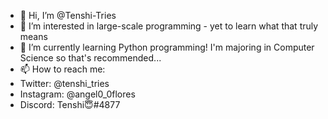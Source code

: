- 👋 Hi, I’m @Tenshi-Tries
- 👀 I’m interested in large-scale programming - yet to learn what that truly means
- 🌱 I’m currently learning Python programming! I'm majoring in Computer Science so that's recommended...
- 📫 How to reach me:
-   Twitter: @tenshi_tries
-   Instagram: @angel0_0flores
-   Discord: Tenshi😇#4877

<!---
Tenshi-Tries/Tenshi-Tries is a ✨ special ✨ repository because its `README.md` (this file) appears on your GitHub profile.
You can click the Preview link to take a look at your changes.
--->
